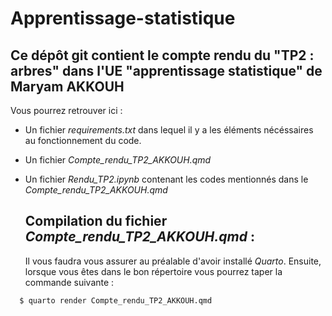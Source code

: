 # Apprentissage-statistique

## Ce dépôt git contient le compte rendu du "TP2 : arbres" dans l'UE "apprentissage statistique" de Maryam AKKOUH 

Vous pourrez retrouver ici : 

- Un fichier *requirements.txt* dans lequel il y a les éléments nécéssaires au fonctionnement du code.
- Un fichier *Compte_rendu_TP2_AKKOUH.qmd*
- Un fichier *Rendu_TP2.ipynb* contenant les codes mentionnés dans le *Compte_rendu_TP2_AKKOUH.qmd*

  ## Compilation du fichier *Compte_rendu_TP2_AKKOUH.qmd* :

  Il vous faudra vous assurer au préalable d'avoir installé *Quarto*. Ensuite, lorsque vous êtes dans le bon répertoire vous pourrez taper la commande suivante :

```
  $ quarto render Compte_rendu_TP2_AKKOUH.qmd
```
